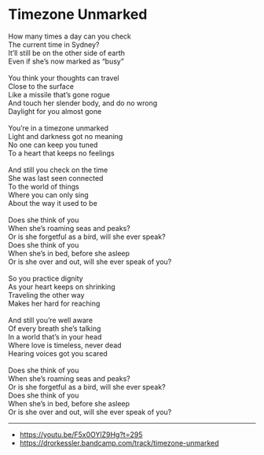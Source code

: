 # Timezone Unmarked

How many times a day can you check \
The current time in Sydney? \
It’ll still be on the other side of earth \
Even if she’s now marked as “busy” \
\
You think your thoughts can travel \
Close to the surface \
Like a missile that’s gone rogue \
And touch her slender body, and do no wrong \
Daylight for you almost gone \
\
You’re in a timezone unmarked \
Light and darkness got no meaning \
No one can keep you tuned \
To a heart that keeps no feelings \
\
And still you check on the time \
She was last seen connected \
To the world of things \
Where you can only sing \
About the way it used to be \
\
Does she think of you \
When she’s roaming seas and peaks? \
Or is she forgetful as a bird, will she ever speak? \
Does she think of you \
When she’s in bed, before she asleep \
Or is she over and out, will she ever speak of you?\
\
So you practice dignity \
As your heart keeps on shrinking \
Traveling the other way \
Makes her hard for reaching \
\
And still you’re well aware \
Of every breath she’s talking \
In a world that’s in your head \
Where love is timeless, never dead \
Hearing voices got you scared \
\
Does she think of you \
When she’s roaming seas and peaks? \
Or is she forgetful as a bird, will she ever speak? \
Does she think of you \
When she’s in bed, before she asleep \
Or is she over and out, will she ever speak of you?

---
- https://youtu.be/F5x0OYlZ9Hg?t=295
- https://drorkessler.bandcamp.com/track/timezone-unmarked
